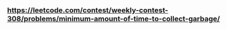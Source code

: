 ### https://leetcode.com/contest/weekly-contest-308/problems/minimum-amount-of-time-to-collect-garbage/
